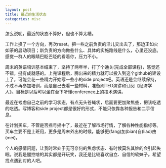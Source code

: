 ```yaml
---
layout: post
title: 最近的生活状态
categories: misc
---
```


怎么说呢，最近的状态不算好，但也不算太糟。

工作上换了一个方向，再次reset。把一些之前负责的活儿交出去了，那边正如火如荼的启动项目；新负责的方向做些什么、具体的实施路线是什么，心里还没底。感觉一群人的眼睛巴眨巴眨的看着你，压力不小。

周末的英语培训基本结束了，坚持了两年半，打了个通关(完成全部课程)，感觉还不错，挺有成就感的。上完课程后，腾出来的精力就可以投入到这个github的建设上了，可能会花一些精力开始写一些小的side project吧。英语还是会继续保持，不过不再参加培训，而是自己去看一些材料，准备刷TED演讲和订阅《经济学人》。目标是以后可以坐在台下听懂conference上的技术演讲。

最近在考虑自己之前的学习状态，有点无头苍蝇状，后面要更加聚焦些，把该吃透的吃透。写博客和side project都是很好的形式，不能只依靠各种报告和二手信息。

在计划买车，不管是否摇号摇中了，最近在了解市场行情，了解各种性能指标等。买车主要不是上班用，更多是周末外出的时候，能够更(fang)加(bian)自(liao)由(mei)。

个人的感情问题，让我时常处于无可奈何的焦虑状态、有时候莫名其妙的会引起失眠。说我是腿控啥的其实都是开玩笑，我还是比较喜欢自立、自信的软妹子。希望找点遇到对的人吧。
